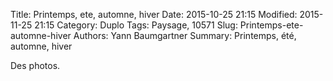 Title: Printemps, ete, automne, hiver
Date: 2015-10-25 21:15
Modified: 2015-11-25 21:15
Category: Duplo
Tags: Paysage, 10571
Slug: Printemps-ete-automne-hiver
Authors: Yann Baumgartner
Summary: Printemps, été, automne, hiver

Des photos.
